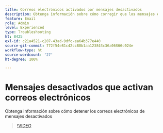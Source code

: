 ```yaml
---
title: Correos electrónicos activados por mensajes desactivados
description: Obtenga información sobre cómo corregir que los mensajes desactivados activen correos electrónicos
feature: Email
role: Admin
level: Experienced
type: Troubleshooting
kt: 8425
exl-id: c21a4521-c207-43ad-9dfc-ea64b377e440
source-git-commit: 772f54e81c42cc88b1aa123843c36a06866c024e
workflow-type: ht
source-wordcount: '27'
ht-degree: 100%

---
```


# Mensajes desactivados que activan correos electrónicos

Obtenga información sobre cómo detener los correos electrónicos de mensajes desactivados
>[!VIDEO](https://video.tv.adobe.com/v/335981?quality=12)
